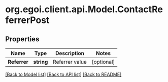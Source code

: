 
# org.egoi.client.api.Model.ContactReferrerPost

## Properties

Name | Type | Description | Notes
------------ | ------------- | ------------- | -------------
**Referrer** | **string** | Referrer value | [optional] 

[[Back to Model list]](../README.md#documentation-for-models)
[[Back to API list]](../README.md#documentation-for-api-endpoints)
[[Back to README]](../README.md)


